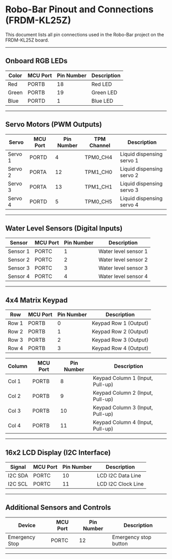 # Robo-Bar Pinout and Connections (FRDM-KL25Z)

This document lists all pin connections used in the Robo-Bar project on the FRDM-KL25Z board.

---

## Onboard RGB LEDs

| Color      | MCU Port | Pin Number | Description         |
|------------|----------|------------|---------------------|
| Red        | PORTB    | 18         | Red LED             |
| Green      | PORTB    | 19         | Green LED           |
| Blue       | PORTD    | 1          | Blue LED            |

---

## Servo Motors (PWM Outputs)

| Servo           | MCU Port | Pin Number | TPM Channel | Description                  |
|-----------------|----------|------------|-------------|------------------------------|
| Servo 1         | PORTD    | 4          | TPM0_CH4    | Liquid dispensing servo 1     |
| Servo 2         | PORTA    | 12         | TPM1_CH0    | Liquid dispensing servo 2     |
| Servo 3         | PORTA    | 13         | TPM1_CH1    | Liquid dispensing servo 3     |
| Servo 4         | PORTD    | 5          | TPM0_CH5    | Liquid dispensing servo 4     |

---

## Water Level Sensors (Digital Inputs)

| Sensor      | MCU Port | Pin Number | Description            |
|-------------|----------|------------|------------------------|
| Sensor 1    | PORTC    | 1          | Water level sensor 1   |
| Sensor 2    | PORTC    | 2          | Water level sensor 2   |
| Sensor 3    | PORTC    | 3          | Water level sensor 3   |
| Sensor 4    | PORTC    | 4          | Water level sensor 4   |

---

## 4x4 Matrix Keypad

| Row         | MCU Port | Pin Number | Description        |
|-------------|----------|------------|--------------------|
| Row 1       | PORTB    | 0          | Keypad Row 1 (Output) |
| Row 2       | PORTB    | 1          | Keypad Row 2 (Output) |
| Row 3       | PORTB    | 2          | Keypad Row 3 (Output) |
| Row 4       | PORTB    | 3          | Keypad Row 4 (Output) |

| Column      | MCU Port | Pin Number | Description         |
|-------------|----------|------------|---------------------|
| Col 1       | PORTB    | 8          | Keypad Column 1 (Input, Pull-up) |
| Col 2       | PORTB    | 9          | Keypad Column 2 (Input, Pull-up) |
| Col 3       | PORTB    | 10         | Keypad Column 3 (Input, Pull-up)|
| Col 4       | PORTB    | 11         | Keypad Column 4 (Input, Pull-up)|

---

## 16x2 LCD Display (I2C Interface)

| Signal      | MCU Port | Pin Number | Description        |
|-------------|----------|------------|--------------------|
| I2C SDA     | PORTC    | 10         | LCD I2C Data Line  |
| I2C SCL     | PORTC    | 11         | LCD I2C Clock Line |

---

## Additional Sensors and Controls

| Device           | MCU Port | Pin Number | Description              |
|------------------|----------|------------|--------------------------|
| Emergency Stop    | PORTC    | 12         | Emergency stop button    |

---